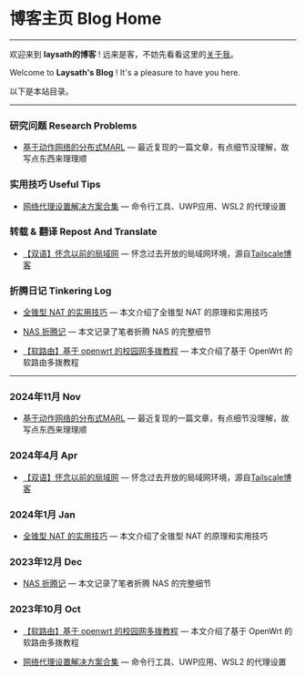 # 博客主页 Blog Home

---

欢迎来到 **laysath的博客** ! 远来是客，不妨先看看这里的[关于我](/about)。

Welcome to **Laysath's Blog** ! It's a pleasure to have you here.

以下是本站目录。

---

### 研究问题 Research Problems

- [基于动作网络的分布式MARL](/posts/paper-reading/optimization/2024-11-18-dynamic-distributed-reinforcement-learning) — 最近复现的一篇文章，有点细节没理解，故写点东西来理理顺

### 实用技巧 Useful Tips

- [网络代理设置解决方案合集](/posts/useful-tips/2023-10-01-proxy-settings) — 命令行工具、UWP应用、WSL2 的代理设置

### 转载 & 翻译 Repost And Translate

- [【双语】怀念以前的局域网](/posts/repost-and-translate/2024-04-08-Remembering-the-LAN) — 怀念过去开放的局域网环境，源自[Tailscale博客](https://tailscale.com/blog/remembering-the-lan/)

### 折腾日记 Tinkering Log

- [全锥型 NAT 的实用技巧](/posts/tinkering-log/2024-01-11-Full-Cone-NAT) — 本文介绍了全锥型 NAT 的原理和实用技巧

- [NAS 折腾记](/posts/tinkering-log/2023-12-14-NAS) — 本文记录了笔者折腾 NAS 的完整细节

- [【软路由】基于 openwrt 的校园网多拨教程](/posts/tinkering-log/2023-10-18-openwrt-multiwan) — 本文介绍了基于 OpenWrt 的软路由多拨教程

---

### 2024年11月 Nov

- [基于动作网络的分布式MARL](/posts/paper-reading/optimization/2024-11-18-dynamic-distributed-reinforcement-learning) — 最近复现的一篇文章，有点细节没理解，故写点东西来理理顺

### 2024年4月 Apr

- [【双语】怀念以前的局域网](/posts/repost-and-translate/2024-04-08-Remembering-the-LAN) — 怀念过去开放的局域网环境，源自[Tailscale博客](https://tailscale.com/blog/remembering-the-lan/)

### 2024年1月 Jan

- [全锥型 NAT 的实用技巧](/posts/tinkering-log/2024-01-11-Full-Cone-NAT) — 本文介绍了全锥型 NAT 的原理和实用技巧

### 2023年12月 Dec

- [NAS 折腾记](/posts/tinkering-log/2023-12-14-NAS) — 本文记录了笔者折腾 NAS 的完整细节

### 2023年10月 Oct

- [【软路由】基于 openwrt 的校园网多拨教程](/posts/tinkering-log/2023-10-18-openwrt-multiwan) — 本文介绍了基于 OpenWrt 的软路由多拨教程

- [网络代理设置解决方案合集](/posts/useful-tips/2023-10-01-proxy-settings) — 命令行工具、UWP应用、WSL2 的代理设置
